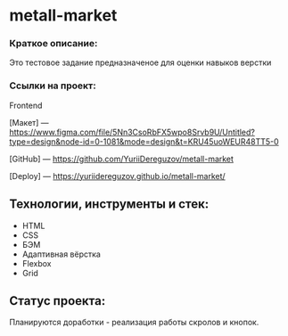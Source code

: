 # metall-market

### Краткое описание:

Это тестовое задание предназначеное для оценки навыков верстки

### Ссылки на проект:

Frontend

[Макет] — https://www.figma.com/file/5Nn3CsoRbFX5wpo8Srvb9U/Untitled?type=design&node-id=0-1081&mode=design&t=KRU45uoWEUR48TT5-0

[GitHub] — https://github.com/YuriiDereguzov/metall-market

[Deploy] — https://yuriidereguzov.github.io/metall-market/
## Технологии, инструменты и стек:

<ul>
  <li>HTML</li>
  <li>CSS</li>
  <li>БЭМ</li>
  <li>Адаптивная вёрстка</li>
  <li>Flexbox</li>
  <li>Grid</li>
</ul>

## Статус проекта:

Планируются доработки - реализация работы скролов и кнопок.